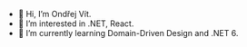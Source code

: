 - 👋 Hi, I’m Ondřej Vít.
- 👀 I’m interested in .NET, React.
- 🌱 I’m currently learning Domain-Driven Design and .NET 6.

<!---
Ondraa96/Ondraa96 is a ✨ special ✨ repository because its `README.md` (this file) appears on your GitHub profile.
You can click the Preview link to take a look at your changes.
--->

